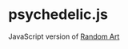 # psychedelic.js
JavaScript version of [Random Art](https://jeremykun.com/2012/01/01/random-psychedelic-art/)
